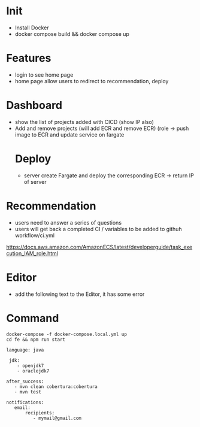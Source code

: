 # Init

- Install Docker
- docker compose build && docker compose up

# Features

- login to see home page
- home page allow users to redirect to recommendation, deploy

# Dashboard

- show the list of projects added with CICD (show IP also)
- Add and remove projects (will add ECR and remove ECR) (role -> push image to ECR and update service on fargate
  # Deploy
  - server create Fargate and deploy the corresponding ECR -> return IP of server

# Recommendation

- users need to answer a series of questions
- users will get back a completed CI / variables to be added to githuh workflow/ci.yml

https://docs.aws.amazon.com/AmazonECS/latest/developerguide/task_execution_IAM_role.html

# Editor

- add the following text to the Editor, it has some error

# Command

```
docker-compose -f docker-compose.local.yml up
cd fe && npm run start
```

```
language: java

 jdk:
    - openjdk7
    - oraclejdk7

after_success:
   - mvn clean cobertura:cobertura
   - mvn test

notifications:
   email:
       recipients:
          - mymail@gmail.com
```
